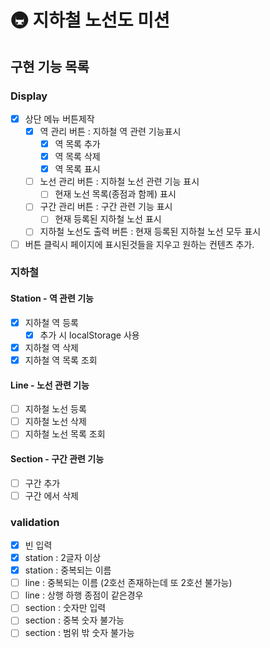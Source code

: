 # 🚇 지하철 노선도 미션

## 구현 기능 목록

### Display

- [x] 상단 메뉴 버튼제작
  - [x] 역 관리 버튼 : 지하철 역 관련 기능표시
    - [x] 역 목록 추가
    - [x] 역 목록 삭제
    - [x] 역 목록 표시
  - [ ] 노선 관리 버튼 : 지하철 노선 관련 기능 표시
    - [ ] 현재 노선 목록(종점과 함께) 표시
  - [ ] 구간 관리 버튼 : 구간 관련 기능 표시
    - [ ] 현재 등록된 지하철 노선 표시
  - [ ] 지하철 노선도 출력 버튼 : 현재 등록된 지하철 노선 모두 표시
- [ ] 버튼 클릭시 페이지에 표시된것들을 지우고 원하는 컨텐츠 추가.

### 지하철

#### Station - 역 관련 기능

- [x] 지하철 역 등록
  - [x] 추가 시 localStorage 사용
- [x] 지하철 역 삭제
- [x] 지하철 역 목록 조회

#### Line - 노선 관련 기능

- [ ] 지하철 노선 등록
- [ ] 지하철 노선 삭제
- [ ] 지하철 노선 목록 조회

#### Section - 구간 관련 기능

- [ ] 구간 추가
- [ ] 구간 에서 삭제

### validation

- [x] 빈 입력
- [x] station : 2글자 이상
- [x] station : 중복되는 이름
- [ ] line : 중복되는 이름 (2호선 존재하는데 또 2호선 불가능)
- [ ] line : 상행 하행 종점이 같은경우
- [ ] section : 숫자만 입력
- [ ] section : 중복 숫자 불가능
- [ ] section : 범위 밖 숫자 불가능
